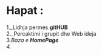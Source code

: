 Hapat :
===

1._Lidhja permes **gitHUB**  
2._Percaktimi i grupit dhe Web ideja  
3._Baza e **HomePage**  
4._
